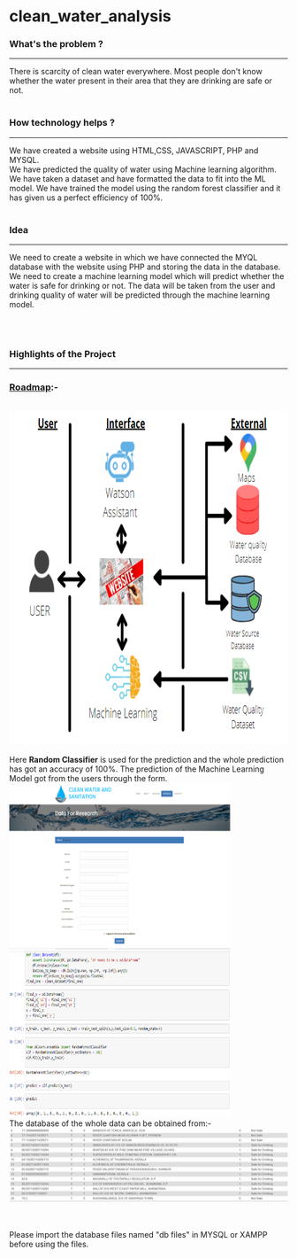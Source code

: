 # clean_water_analysis

<h3>What's the problem ?</h3><hr>
There is scarcity of clean water everywhere. Most people don't know whether the water present in their area that they are drinking are safe or not.
<br><br>
<h3>How technology helps ?</h3><hr>
We have created a website using HTML,CSS, JAVASCRIPT, PHP and MYSQL. <br> 
We have predicted the quality of water using Machine learning algorithm. We have taken a dataset and have formatted the data to fit into the ML model. We have trained the model using the random forest classifier and it has given us a perfect efficiency of 100%.<br><br>
<h3>Idea</h3><hr>
We need to create a website in which we have connected the MYQL database with the website using PHP and storing the data in the database. We need to create a machine learning model which will predict whether the water is safe for drinking or not. The data will be taken from the user and drinking quality of water will be predicted through the machine learning model.

<br><br>
<h3>Highlights of the Project</h3><hr>
<h3><u> Roadmap</u>:-</h3><br>
<img src="/clean_water/images/roadmap.PNG" height=600 width=800>
<br><br>
Here <b>Random Classifier</b> is used for the prediction and the whole prediction has got an accuracy of 100%. The prediction of the Machine Learning Model got from the users through the form.<br>
<img src="/clean_water/images/form.PNG" height=300 width=400>
<img src="/clean_water/images/ML Pred1.PNG" height=300 width=400><br>
The database of the whole data can be obtained from:- 
<br>
<img src="/clean_water/images/database.PNG">

<br><br>
Please import the database files named "db files" in MYSQL or XAMPP before using the files.  


